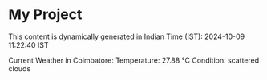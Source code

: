 # My Project

This content is dynamically generated in Indian Time (IST): 2024-10-09 11:22:40 IST


Current Weather in Coimbatore:
Temperature: 27.88 °C
Condition: scattered clouds
